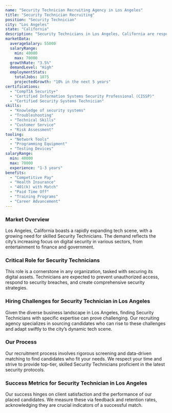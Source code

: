 ```yaml
---
name: "Security Technician Recruiting Agency in Los Angeles"
title: "Security Technician Recruiting"
position: "Security Technician"
city: "Los Angeles"
state: "California"
description: "Security Technicians in Los Angeles, California are responsible for setting up and maintaining security systems in homes, businesses, and other establishments."
marketData:
  averageSalary: 55000
  salaryRange:
    min: 40000
    max: 70000
  growthRate: "3.5%"
  demandLevel: "High"
  employmentStats:
    totalJobs: 1875
    projectedGrowth: "10% in the next 5 years"
certifications:
  - "CompTIA Security+"
  - "Certified Information Systems Security Professional (CISSP)"
  - "Certified Security Systems Technician"
skills:
  - "Knowledge of security systems"
  - "Troubleshooting"
  - "Technical Skills"
  - "Customer Service"
  - "Risk Assessment"
tooling:
  - "Network Tools"
  - "Programming Equipment"
  - "Testing Devices"
salaryRange:
  min: 40000
  max: 70000
  experience: "1-3 years"
benefits:
  - "Competitive Pay"
  - "Health Insurance"
  - "401(k) with Match"
  - "Paid Time Off"
  - "Training Programs"
  - "Career Advancement"
---
```


### Market Overview
Los Angeles, California boasts a rapidly expanding tech scene, with a growing need for skilled Security Technicians. The demand reflects the city’s increasing focus on digital security in various sectors, from entertainment to finance and government.

### Critical Role for Security Technicians
This role is a cornerstone in any organization, tasked with securing its digital assets. Technicians are expected to prevent unauthorized access, respond to security breaches, and create comprehensive security strategies.

### Hiring Challenges for Security Technician in Los Angeles
Given the diverse business landscape in Los Angeles, finding Security Technicians with specific expertise can prove challenging. Our recruiting agency specializes in sourcing candidates who can rise to these challenges and adapt swiftly to the city’s dynamic tech scene.

### Our Process
Our recruitment process involves rigorous screening and data-driven matching to find candidates who fit your needs. We respect your time and strive to provide top-tier, skilled Security Technicians proficient in the latest security protocols.

### Success Metrics for Security Technician in Los Angeles
Our success hinges on client satisfaction and the performance of our placed candidates. We measure these via feedback and retention rates, acknowledging they are crucial indicators of a successful match.